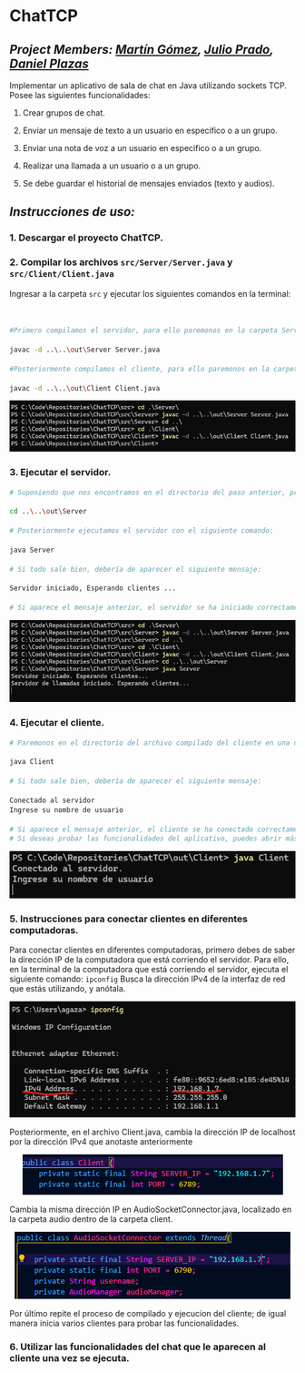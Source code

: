 # ChatTCP

## *Project Members: [Martín Gómez](https://github.com/Electromayonaise), [Julio Prado](https://github.com/jul109), [Daniel Plazas](https://github.com/DanielJPC19)*

Implementar un aplicativo de sala de chat en Java utilizando  sockets TCP. Posee las siguientes funcionalidades: 

1. Crear grupos de chat.

2. Enviar un mensaje de texto a un usuario en especifico o a un grupo.

3. Enviar una nota de voz a un usuario en especifico o a un grupo.

4. Realizar una llamada a un usuario o a un grupo.

5. Se debe guardar el historial de mensajes enviados (texto y audios).

## *Instrucciones de uso:*

### 1. Descargar el proyecto ChatTCP. 
### 2. Compilar los archivos `src/Server/Server.java` y `src/Client/Client.java`
Ingresar a la carpeta `src` y ejecutar los siguientes comandos en la terminal:
```bash


#Primero compilamos el servidor, para ello paremonos en la carpeta Server, primero nos metemos en la carpeta Server con 'cd Server'. Posteriormente ejecutamos el siguiente comando:

javac -d ..\..\out\Server Server.java

#Posteriormente compilamos el cliente, para ello paremonos en la carpeta Client, primero nos salimos de la carpeta Server con 'cd ..\' y luego nos metemos en la carpeta Client con 'cd Client'. Posteriormente ejecutamos el siguiente comando:

javac -d ..\..\out\Client Client.java
```
<div align="center">
  <img  src="https://github.com/Electromayonaise/ChatTCP/blob/main/InstructionAssets/Compile.png"
       alt="compile" /></a>
</div>

### 3. Ejecutar el servidor.

```bash
# Suponiendo que nos encontramos en el directorio del paso anterior, primero debemos de cambiar de directorio ejecutando el siguiente comando:

cd ..\..\out\Server

# Posteriormente ejecutamos el servidor con el siguiente comando:

java Server

# Si todo sale bien, debería de aparecer el siguiente mensaje:

Servidor iniciado, Esperando clientes ... 

# Si aparece el mensaje anterior, el servidor se ha iniciado correctamente, y debes de dejar la terminal abierta para que el servidor siga funcionando.

```
<div align="center">
  <img  src="https://github.com/Electromayonaise/ChatTCP/blob/main/InstructionAssets/Excecute%20server.png"
       alt="excecuteServer" /></a>
</div>

### 4. Ejecutar el cliente.

```bash
# Paremonos en el directorio del archivo compilado del cliente en una nueva terminal, y lo ejecutamos (suponiendo que ya estamos en out\Client):

java Client

# Si todo sale bien, debería de aparecer el siguiente mensaje:

Conectado al servidor
Ingrese su nombre de usuario

# Si aparece el mensaje anterior, el cliente se ha conectado correctamente, y puedes empezar a chatear.
# Si deseas probar las funcionalidades del aplicativo, puedes abrir más terminales y ejecutar el cliente en cada una de ellas. O puedes ejecutar el cliente en otra computadora conectada a la misma red, siempre y cuando se cambie la dirección IP del servidor en lugar de localhost y se actualize por la misma dirección IP en el archivo Client.java.

```

<div align="center">
  <img  src="https://github.com/Electromayonaise/ChatTCP/blob/main/InstructionAssets/Excecute%20client.png"
       alt="excecuteClient" /></a>
</div>

### 5. Instrucciones para conectar clientes en diferentes computadoras.

Para conectar clientes en diferentes computadoras, primero debes de saber la dirección IP de la computadora que está corriendo el servidor. Para ello, en la terminal de la computadora que está corriendo el servidor, ejecuta el siguiente comando: `ipconfig` Busca la dirección IPv4 de la interfaz de red que estás utilizando, y anótala.

<div align="center">
  <img  src="https://github.com/Electromayonaise/ChatTCP/blob/main/InstructionAssets/Select%20server%20IP.png"
       alt="selectServerIP" /></a>
</div>

Posteriormente, en el archivo Client.java, cambia la dirección IP de localhost por la dirección IPv4 que anotaste anteriormente

<div align="center">
  <img  src="https://github.com/Electromayonaise/ChatTCP/blob/main/InstructionAssets/Update%20server%20IP.png"
       alt="updateServerIP" /></a>
</div>

Cambia la misma dirección IP en AudioSocketConnector.java, localizado en la carpeta audio dentro de la carpeta client. 

<div align="center">
  <img  src="https://github.com/Electromayonaise/ChatTCP/blob/main/InstructionAssets/Update%20audioSocketConnector%20IP.png"
       alt="updateServerIP" /></a>
</div>

Por último repite el proceso de compilado y ejecucion del cliente; de igual manera inicia varios clientes para probar las funcionalidades.

### 6. Utilizar las funcionalidades del chat que le aparecen al cliente una vez se ejecuta. 
# 
